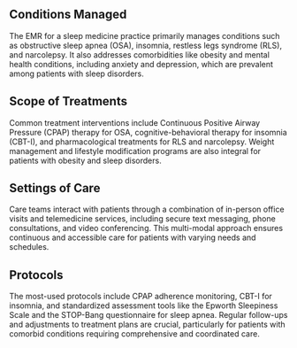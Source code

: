 ## Conditions Managed
The EMR for a sleep medicine practice primarily manages conditions such as obstructive sleep apnea (OSA), insomnia, restless legs syndrome (RLS), and narcolepsy. It also addresses comorbidities like obesity and mental health conditions, including anxiety and depression, which are prevalent among patients with sleep disorders.

## Scope of Treatments
Common treatment interventions include Continuous Positive Airway Pressure (CPAP) therapy for OSA, cognitive-behavioral therapy for insomnia (CBT-I), and pharmacological treatments for RLS and narcolepsy. Weight management and lifestyle modification programs are also integral for patients with obesity and sleep disorders.

## Settings of Care
Care teams interact with patients through a combination of in-person office visits and telemedicine services, including secure text messaging, phone consultations, and video conferencing. This multi-modal approach ensures continuous and accessible care for patients with varying needs and schedules.

## Protocols
The most-used protocols include CPAP adherence monitoring, CBT-I for insomnia, and standardized assessment tools like the Epworth Sleepiness Scale and the STOP-Bang questionnaire for sleep apnea. Regular follow-ups and adjustments to treatment plans are crucial, particularly for patients with comorbid conditions requiring comprehensive and coordinated care.
